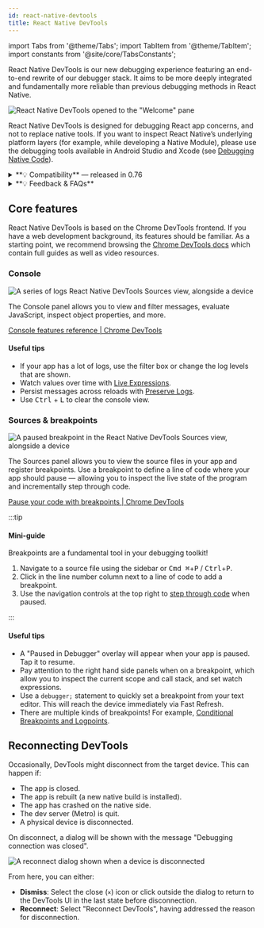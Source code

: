 ```yaml
---
id: react-native-devtools
title: React Native DevTools
---
```


import Tabs from '@theme/Tabs'; import TabItem from '@theme/TabItem'; import constants from '@site/core/TabsConstants';

React Native DevTools is our new debugging experience featuring an end-to-end rewrite of our debugger stack. It aims to be more deeply integrated and fundamentally more reliable than previous debugging methods in React Native.

![React Native DevTools opened to the "Welcome" pane](/docs/assets/debugging-rndt-welcome.jpg)

React Native DevTools is designed for debugging React app concerns, and not to replace native tools. If you want to inspect React Native’s underlying platform layers (for example, while developing a Native Module), please use the debugging tools available in Android Studio and Xcode (see [Debugging Native Code](/docs/debugging-native-code)).

<details>
<summary>**💡 Compatibility** — released in 0.76</summary>

React Native DevTools supports all React Native apps running Hermes. It replaces the previous Flipper, Experimental Debugger, and Hermes debugger (Chrome) frontends.

It is not possible to set up React Native DevTools with any older versions of React Native.

- **Chrome Browser DevTools — unsupported**
  - Connecting to React Native via `chrome://inspect` is no longer supported. Features may not work correctly, as the latest versions of Chrome DevTools (which are built to match the latest browser capabilities and APIs) have not been tested, and this frontend lacks our customisations. Instead, we ship a supported version with React Native DevTools.
- **Visual Studio Code — unsupported** (pre-existing)
  - Third party extensions such as [Expo Tools](https://github.com/expo/vscode-expo) and [Radon IDE](https://ide.swmansion.com/) may have improved compatibility, but are not directly supported by the React team.

</details>
<details>
<summary>**💡 Feedback & FAQs**</summary>

We want the tooling you use to debug React across all platforms to be reliable, familiar, simple, and cohesive. All the features described on this page are built with these principles in mind, and we also want to offer more capabilities in future.

We are actively iterating on the future of React Native DevTools, and have created a centralized [GitHub discussion](https://github.com/react-native-community/discussions-and-proposals/discussions/819) to keep track of issues, frequently asked questions, and feedback.

</details>

## Core features

React Native DevTools is based on the Chrome DevTools frontend. If you have a web development background, its features should be familiar. As a starting point, we recommend browsing the [Chrome DevTools docs](https://developer.chrome.com/docs/devtools) which contain full guides as well as video resources.

### Console

![A series of logs React Native DevTools Sources view, alongside a device](/docs/assets/debugging-rndt-console.jpg)

The Console panel allows you to view and filter messages, evaluate JavaScript, inspect object properties, and more.

[Console features reference | Chrome DevTools](https://developer.chrome.com/docs/devtools/console/reference)

#### Useful tips

- If your app has a lot of logs, use the filter box or change the log levels that are shown.
- Watch values over time with [Live Expressions](https://developer.chrome.com/docs/devtools/console/live-expressions).
- Persist messages across reloads with [Preserve Logs](https://developer.chrome.com/docs/devtools/console/reference#persist).
- Use <kbd>Ctrl</kbd> + <kbd>L</kbd> to clear the console view.

### Sources & breakpoints

![A paused breakpoint in the React Native DevTools Sources view, alongside a device](/docs/assets/debugging-rndt-sources-paused-with-device.jpg)

The Sources panel allows you to view the source files in your app and register breakpoints. Use a breakpoint to define a line of code where your app should pause — allowing you to inspect the live state of the program and incrementally step through code.

[Pause your code with breakpoints | Chrome DevTools](https://developer.chrome.com/docs/devtools/javascript/breakpoints)

:::tip

#### Mini-guide

Breakpoints are a fundamental tool in your debugging toolkit!

1. Navigate to a source file using the sidebar or <kbd>Cmd ⌘</kbd>+<kbd>P</kbd> / <kbd>Ctrl</kbd>+<kbd>P</kbd>.
2. Click in the line number column next to a line of code to add a breakpoint.
3. Use the navigation controls at the top right to [step through code](https://developer.chrome.com/docs/devtools/javascript/reference#stepping) when paused.

:::

#### Useful tips

- A "Paused in Debugger" overlay will appear when your app is paused. Tap it to resume.
- Pay attention to the right hand side panels when on a breakpoint, which allow you to inspect the current scope and call stack, and set watch expressions.
- Use a `debugger;` statement to quickly set a breakpoint from your text editor. This will reach the device immediately via Fast Refresh.
- There are multiple kinds of breakpoints! For example, [Conditional Breakpoints and Logpoints](https://developer.chrome.com/docs/devtools/javascript/breakpoints#overview).

## Reconnecting DevTools

Occasionally, DevTools might disconnect from the target device. This can happen if:

- The app is closed.
- The app is rebuilt (a new native build is installed).
- The app has crashed on the native side.
- The dev server (Metro) is quit.
- A physical device is disconnected.

On disconnect, a dialog will be shown with the message "Debugging connection was closed".

![A reconnect dialog shown when a device is disconnected](/docs/assets/debugging-reconnect-menu.jpg)

From here, you can either:

- **Dismiss**: Select the close (`×`) icon or click outside the dialog to return to the DevTools UI in the last state before disconnection.
- **Reconnect**: Select "Reconnect DevTools", having addressed the reason for disconnection.
